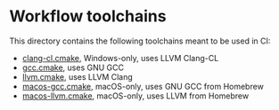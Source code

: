 # Workflow toolchains

This directory contains the following toolchains meant to be used in CI:

- [clang-cl.cmake](clang-cl.cmake), Windows-only, uses LLVM Clang-CL
- [gcc.cmake](gcc.cmake), uses GNU GCC
- [llvm.cmake](llvm.cmake), uses LLVM Clang
- [macos-gcc.cmake](macos-gcc.cmake), macOS-only, uses GNU GCC from Homebrew
- [macos-llvm.cmake](macos-llvm.cmake), macOS-only, uses LLVM from Homebrew
